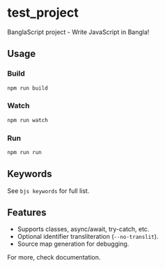 # test_project

BanglaScript project - Write JavaScript in Bangla!

## Usage

### Build
```bash
npm run build
```

### Watch
```bash
npm run watch
```

### Run
```bash
npm run run
```

## Keywords
See `bjs keywords` for full list.

## Features
- Supports classes, async/await, try-catch, etc.
- Optional identifier transliteration (`--no-translit`).
- Source map generation for debugging.

For more, check documentation.
